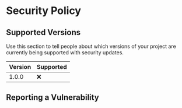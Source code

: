 # Security Policy

## Supported Versions

Use this section to tell people about which versions of your project are
currently being supported with security updates.

| Version | Supported |
| ------- | ----------|
| 1.0.0   | :x:       |

## Reporting a Vulnerability
